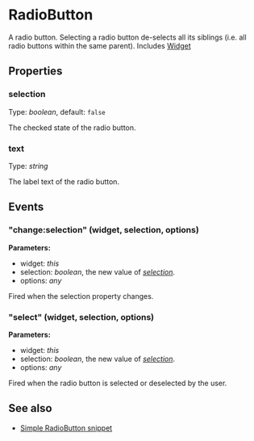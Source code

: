 # RadioButton

A radio button. Selecting a radio button de-selects all its siblings (i.e. all radio buttons within the same parent).
Includes [Widget](Widget.md)

## Properties

### selection

Type: *boolean*, default: `false`

The checked state of the radio button.

### text

Type: *string*

The label text of the radio button.


## Events

### "change:selection" (widget, selection, options)

**Parameters:** 

- widget: *this*
- selection: *boolean*, the new value of *[selection](#selection)*.
- options: *any*

Fired when the selection property changes.


### "select" (widget, selection, options)

**Parameters:** 

- widget: *this*
- selection: *boolean*, the new value of *[selection](#selection)*.
- options: *any*

Fired when the radio button is selected or deselected by the user.



## See also

- [Simple RadioButton snippet](https://github.com/eclipsesource/tabris-js/blob/master/snippets/radiobutton/radiobutton.js)
